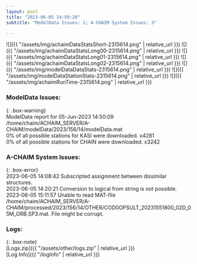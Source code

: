 ```yaml
---
layout: post
title: "2023-06-05 14:50:26"
subtitle: "ModelData Issues: 2; A-CHAIM System Issues: 3"

---
```


![]({{ "/assets/img/achaimDataStatsShort-2315614.png" | relative_url }})
![]({{ "/assets/img/achaimDataStatsLong00-2315614.png" | relative_url }})
![]({{ "/assets/img/achaimDataStatsLong01-2315614.png" | relative_url }})
![]({{ "/assets/img/achaimDataStatsLong02-2315614.png" | relative_url }})
![]({{ "/assets/img/modelDataDataStats-2315614.png" | relative_url }})
![]({{ "/assets/img/modelDataStationStats-2315614.png" | relative_url }})
![]({{ "/assets/img/achaimRunTime-2315614.png" | relative_url }})


### ModelData Issues:  
  
{: .box-warning}  
 ModelData report for 05-Jun-2023 14:50:09   
 /home/chaim/ACHAIM_SERVER/A-CHAIM/modelData/2023/156/14/modelData.mat   
 0% of all possible stations for KASI were downloaded. x4281   
 0% of all possible stations for CHAIN were downloaded. x3242   
  
### A-CHAIM System Issues:  
  
{: .box-error}  
2023-06-05 14:08:42 Subscripted assignment between dissimilar structures.  
2023-06-05 14:20:21 Conversion to logical from string is not possible.  
2023-06-05 15:11:57 Unable to read MAT-file /home/chaim/ACHAIM_SERVER/A-CHAIM/processed/2023/156/14/OTHER/COD0OPSULT_20231551800_02D_05M_ORB.SP3.mat. File might be corrupt.  

### Logs:  
  
{: .box-note}  
[Logs.zip]({{ "/assets/other/logs.zip" | relative_url }})  
[Log Info]({{ "/logInfo" | relative_url }})  
